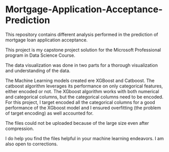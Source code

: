 # Mortgage-Application-Acceptance-Prediction
This repository contains different analysis performed in the prediction of mortgage loan application acceptance.

This project is my capstone project solution for the Microsoft Professional program in Data Science Course.

The data visualization was done in two parts for a thorough visualization and understanding of the data.

The Machine Learning models created ere XGBoost and Catboost. The catboost algorithm leverages its performance on only categorical features, either encoded or not. The XGboost algorithm works with both numerical and categorical columns, but the categorical columns need to be encoded. For this project, I target encoded all the categorical columns for a good performance of the XGboost model and I ensured overfitting (the problem of target encoding) as well accounted for.

The files could not be uploaded because of the large size even after compression.

I do help you find the files helpful in your machine learning endeavors. I am also open to corrections.
